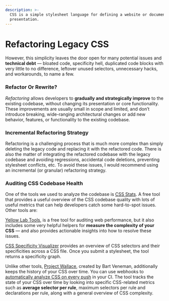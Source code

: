 ```yaml
---
description: >-
  CSS is a simple stylesheet language for defining a website or document’s
  presentation.
---
```


# Refactoring Legacy CSS

However, this simplicity leaves the door open for many potential issues and **technical debt** — bloated code, specificity hell, duplicated code blocks with very little to no difference, leftover unused selectors, unnecessary hacks, and workarounds, to name a few.

### Refactor Or Rewrite? <a id="refactor-or-rewrite"></a>

_Refactoring_ allows developers to **gradually and strategically improve** to the existing codebase, without changing its presentation or core functionality. These improvements are usually small in scope and limited, and don’t introduce breaking, wide-ranging architectural changes or add new behavior, features, or functionality to the existing codebase.

### Incremental Refactoring Strategy <a id="incremental-refactoring-strategy"></a>

Refactoring is a challenging process that is much more complex than simply deleting the legacy code and replacing it with the refactored code. There is also the matter of integrating the refactored codebase with the legacy codebase and avoiding regressions, accidental code deletions, preventing stylesheet conflicts, etc. To avoid these issues, I would recommend using an incremental \(or granular\) refactoring strategy.

### Auditing CSS Codebase Health <a id="auditing-css-codebase-health"></a>

One of the tools we used to analyze  the codebase is [CSS Stats](https://cssstats.com/). A free tool that provides a useful overview of the CSS codebase quality with lots of useful metrics that can help developers catch some hard-to-spot issues. Other tools are: 

[Yellow Lab Tools](https://yellowlab.tools/), is a free tool for auditing web performance, but it also includes some very helpful helpers for **measure the complexity of your CSS** — and also provides actionable insights into how to resolve these issues.

[CSS Specificity Visualizer](https://isellsoap.github.io/specificity-visualizer/) provides an overview of CSS selectors and their specificities across a CSS file. Once you submit a stylesheet, the tool returns a specificity graph.

Unlike other tools, [Project Wallace](https://www.projectwallace.com/), created by Bart Veneman, additionally keeps the history of your CSS over time. You can use webhooks to [automatically analyze CSS on every push](https://www.projectwallace.com/blog/automatically-analyze-css-on-every-push/) in your CI. The tool tracks the state of your CSS over time by looking into specific CSS-related metrics such as **average selector per rule**, maximum selectors per rule and declarations per rule, along with a general overview of CSS complexity.





